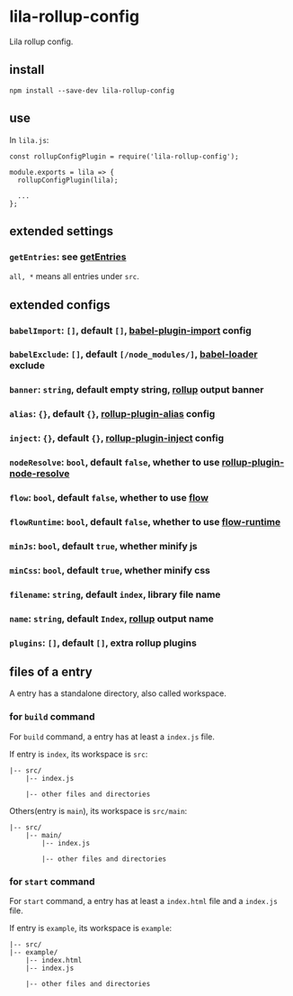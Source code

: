 # lila-rollup-config

Lila rollup config.

## install

```
npm install --save-dev lila-rollup-config
```

## use

In `lila.js`:

```
const rollupConfigPlugin = require('lila-rollup-config');

module.exports = lila => {
  rollupConfigPlugin(lila);

  ...
};
```

## extended settings

### `getEntries`: see [getEntries](./src/settings.js#L6)

`all, *` means all entries under `src`.

## extended configs

### `babelImport`: `[]`, default `[]`, [babel-plugin-import](https://github.com/ant-design/babel-plugin-import) config

### `babelExclude`: `[]`, default `[/node_modules/]`, [babel-loader](https://github.com/babel/babel-loader) exclude

### `banner`: `string`, default empty string, [rollup](https://rollupjs.org/guide/en) output banner

### `alias`: `{}`, default `{}`, [rollup-plugin-alias](https://github.com/rollup/rollup-plugin-alias) config

### `inject`: `{}`, default `{}`, [rollup-plugin-inject](https://github.com/rollup/rollup-plugin-inject) config

### `nodeResolve`: `bool`, default `false`, whether to use [rollup-plugin-node-resolve](https://github.com/rollup/rollup-plugin-node-resolve)

### `flow`: `bool`, default `false`, whether to use [flow](https://github.com/facebook/flow)

### `flowRuntime`: `bool`, default `false`, whether to use [flow-runtime](https://github.com/codemix/flow-runtime/tree/master/packages/flow-runtime)

### `minJs`: `bool`, default `true`, whether minify js

### `minCss`: `bool`, default `true`, whether minify css

### `filename`: `string`, default `index`, library file name

### `name`: `string`, default `Index`, [rollup](https://rollupjs.org/guide/en) output name

### `plugins`: `[]`, default `[]`, extra rollup plugins

## files of a entry

A entry has a standalone directory, also called workspace.

### for `build` command

For `build` command, a entry has at least a `index.js` file.

If entry is `index`, its workspace is `src`:

```
|-- src/
    |-- index.js

    |-- other files and directories
```

Others(entry is `main`), its workspace is `src/main`:

```
|-- src/
    |-- main/
        |-- index.js

        |-- other files and directories
```

### for `start` command

For `start` command, a entry has at least a `index.html` file and a `index.js` file.

If entry is `example`, its workspace is `example`:

```
|-- src/
|-- example/
    |-- index.html
    |-- index.js

    |-- other files and directories
```
